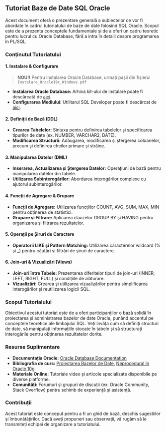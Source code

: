 ## Tutoriat Baze de Date SQL Oracle

Acest document oferă o prezentare generală a subiectelor ce vor fi abordate în cadrul tutoriatului de baze de date folosind SQL Oracle. Scopul este de a prezenta conceptele fundamentale și de a oferi un cadru teoretic pentru lucrul cu Oracle Database, fără a intra în detalii despre programarea în PL/SQL.


### Conținutul Tutoriatului

#### 1. Instalare & Configurare
> **NOU!!** Pentru instalarea Oracle Database, urmați pașii din fișierul `Instalare_Oracle19c_Windows.pdf`
- **Instalarea Oracle Database:** Arhiva kit-ului de instalare poate fi descărcată de [aici](https://www.oracle.com/database/technologies/oracle19c-windows-downloads.html).
- **Configurarea Mediului:** Utilitarul SQL Developer poate fi descărcat de [aici](https://www.oracle.com/database/sqldeveloper/technologies/download/).

#### 2. Definiții de Bază (DDL)
- **Crearea Tabelelor:** Sintaxa pentru definirea tabelelor și specificarea tipurilor de date (ex. NUMBER, VARCHAR2, DATE).
- **Modificarea Structurii:** Adăugarea, modificarea și ștergerea coloanelor, precum și definirea cheilor primare și străine.

#### 3. Manipularea Datelor (DML)
- **Inserarea, Actualizarea și Ștergerea Datelor:** Operațiuni de bază pentru manipularea datelor din tabele.
- **Utilizarea Subinterogărilor:** Abordarea interogărilor complexe cu ajutorul subinterogărilor.

#### 4. Funcții de Agregare & Grupare
- **Funcții de Agregare:** Utilizarea funcțiilor COUNT, AVG, SUM, MAX, MIN pentru obținerea de statistici.
- **Grupare și Filtrare:** Aplicarea clauzelor GROUP BY și HAVING pentru organizarea și filtrarea rezultatelor.

#### 5. Operații pe Șiruri de Caractere
- **Operatorii LIKE și Pattern Matching:** Utilizarea caracterelor wildcard (% și _) pentru căutări și filtrări de șiruri de caractere.

#### 6. Join-uri & Vizualizări (Views)
- **Join-uri între Tabele:** Prezentarea diferitelor tipuri de join-uri (INNER, LEFT, RIGHT, FULL) și condițiile de alăturare.
- **Vizualizări:** Crearea și utilizarea vizualizărilor pentru simplificarea interogărilor și reutilizarea logicii SQL.

### Scopul Tutorialului

Obiectivul acestui tutoriat este de a oferi participanților o bază solidă în proiectarea și administrarea bazelor de date Oracle, punând accentul pe conceptele teoretice ale limbajului SQL. Veți învăța cum să definiți structuri de date, să manipulați informațiile stocate în tabele și să structurați interogările pentru obținerea rezultatelor dorite.

### Resurse Suplimentare

- **Documentația Oracle:** [Oracle Database Documentation](https://docs.oracle.com/en/database/)
- **Bibliografia de curs:** [Proiectarea Bazelor de Date](https://drive.google.com/drive/folders/1rrW0tv5HsUQ1f_8yTrQJqiPv98AdxgcB), [Neprocedural în Oracle 10g](https://drive.google.com/drive/folders/1V4mfq_aiKH10qWHCkALY0aVCQBP6NExv?usp=sharing)
- **Materiale Online:** Tutoriale video și articole specializate disponibile pe diverse platforme.
- **Comunități:** Forumuri și grupuri de discuții (ex. Oracle Community, Stack Overflow) pentru schimb de experiență și asistență.

### Contribuții

Acest tutoriat este conceput pentru a fi un ghid de bază, deschis sugestiilor și îmbunătățirilor. Dacă aveți propuneri sau observații, vă rugăm să le transmiteți echipei de organizare a tutoriatului.
